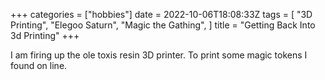 +++
categories = ["hobbies"]
date = 2022-10-06T18:08:33Z
tags = [
  "3D Printing",
  "Elegoo Saturn",
  "Magic the Gathing",
]
title = "Getting Back Into 3d Printing"
+++

I am firing up the ole toxis resin 3D printer. To print some magic tokens I
found on line.  
